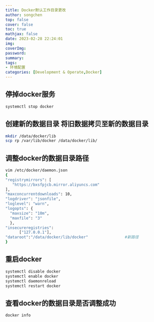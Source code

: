 ```yaml
---
title: Docker默认工作目录更改
author: songchen
top: false
cover: false
toc: true
mathjax: false
date: 2023-02-28 22:24:01
img:
coverImg:
password:
summary:
tags:
- 环境配置
categories: [Development & Operate,Docker]
---
```



## 停掉docker服务

```bash
systemctl stop docker
```
## 创建新的数据目录 将旧数据拷贝至新的数据目录

```bash
mkdir /data/docker/lib
scp rp /var/lib/docker /data/docker/lib/
```
## 调整docker的数据目录路径

```bash
vim /etc/docker/daemon.json 
{
"registrymirrors": [
   "https://bxsfpjcb.mirror.aliyuncs.com"
],
"maxconcurrentdownloads": 10,
"logdriver": "jsonfile",
"loglevel": "warn",
"logopts": {
  "maxsize": "10m",
  "maxfile": "3"
  },
"insecureregistries":
	  ["127.0.0.1"],
"dataroot":"/data/docker/lib/docker"				#新路径
}
```
## 重启docker

```bash
systemctl disable docker
systemctl enable docker
systemctl daemonreload
systemctl restart docker
```
## 查看docker的数据目录是否调整成功

```bash
docker info
```

